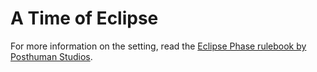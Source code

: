 # A Time of Eclipse

For more information on the setting, read the [Eclipse Phase rulebook by Posthuman Studios](http://www.eclipsephase.com/).
